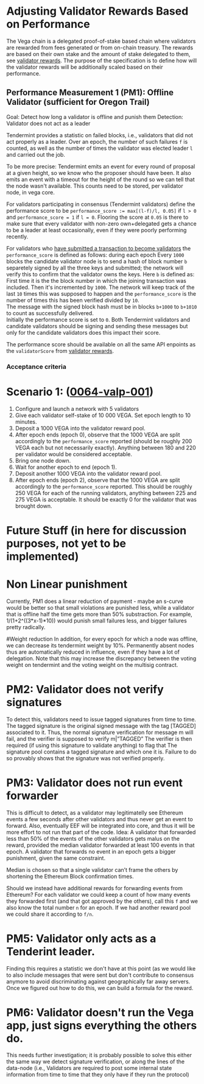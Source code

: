 # Adjusting Validator Rewards Based on Performance

The Vega chain is a delegated proof-of-stake based chain where validators are rewarded from fees generated or from on-chain treasury. 
The rewards are based on their own stake and the amount of stake delegated to them, 
see [validator rewards](./0061-REWP-simple_pos_rewards_sweetwater.md).
The purpose of the specification is to define how will the validator rewards will be additionally scaled based on their performance. 

## Performance Measurement 1 (PM1): Offline Validator (sufficient for Oregon Trail)
Goal: Detect how long a validator is offline and punish them 
Detection: Validator does not act as a leader

Tendermint provides a statistic on failed blocks, i.e., validators that did not act properly as a leader.
Over an epoch, the number of such failures `f` is counted, as well as the number of times the validator 
was elected leader `l` and carried out the job.

To be more precise: Tendermint emits an event for every round of proposal at a given height, so we know who the proposer should have been. It also emits an event with a timeout for the height of the round so we can tell that the node wasn't available. 
This counts need to be stored, per validator node, in vega core. 

For validators participating in consensus (Tendermint validators) define the performance score to be `performance_score := max[(l-f)/l, 0.05]` if `l > 0` and `performance_score = 1` if `l = 0`. 
Flooring the score at `0.05` is there to make sure that every validator with non-zero own+delegated gets a chance to be a leader at least occasionally, even if they were poorly performing recently. 

For validators who [have submitted a transaction to become validators](./0068-VCBS-validators-chosen-by-stake.md) the `performance_score` is defined as follows: during each epoch
Every `1000` blocks the candidate validator node is to send a hash of block number `b` separetely signed by all the three keys and submitted; the network will verify this to confirm that the validator owns the keys. 
Here `b` is defined as:
First time it is the the block number in which the joining transaction was included. Then it's incremented by `1000`. 
The network will keep track of the last `10` times this was supposed to happen and the `performance_score` is the number of times this has been verified divided by `10`.  
The message with the signed block hash must be in blocks `b+1000` to `b+1010` to count as successfully delivered.  
Initially the performance score is set to `0`.
Both Tendermint validators and candidate validators should be signing and sending these messages but only for the candidate validators does this impact their score.


The performance score should be available on all the same API enpoints as the `validatorScore` from [validator rewards](./0061-REWP-simple_pos_rewards_sweetwater.md).

### Acceptance criteria 

# Scenario 1: (<a name="0064-valp-001" href="#0064-valp-001">0064-valp-001</a>)
1. Configure and launch a network with 5 validators
1. Give each validator self-stake of 10 000 VEGA. Set epoch length to 10 minutes.
1. Deposit a 1000 VEGA into the validator reward pool.
1. After epoch ends (epoch 0), observe that the 1000 VEGA are split accordingly to the `performance_score` reported (should be roughly 200 VEGA each but not necessarily exactly). Anything between 180 and 220 per validator would be considered acceptable. 
1. Bring one node down.
1. Wait for another epoch to end (epoch 1).
1. Deposit another 1000 VEGA into the validator reward pool.
1. After epoch ends (epoch 2), observe that the 1000 VEGA are split accordingly to the `performance_score` reported. This should be roughly 250 VEGA for each of the running validators, anything between 225 and 275 VEGA is acceptable. It should be exactly 0 for the validator that was brought down.




































# Future Stuff (in here for discussion purposes, not yet to be implemented)

# Non Linear punishment
Currently, PM1 does a linear reduction of payment - maybe an s-curve would be better so that small violations are punished less, 
while a validator that is offline half the time gets more than 50% substraction. For example, 1/(1+2^((3*x-1)*10)) would punish
small failures less, and bigger failures pretty radically.

#Weight reduction
In addition, for every epoch for which a node was offline, we can decrease its tendermint weight by 10%. Permanently absent nodes thus are
automatically reduced in influence, even if they have a lot of delegation. Note that this may increase the discrepancy between the voting weight on 
tendermint and the voting weight on the multisig contract.

# PM2: Validator does not verify signatures
To detect this, validators need to issue tagged signatures from time to time.
     The tagged signature is the original signed message with the tag [TAGGED] associated to it.
     Thus, the normal signature verification for message m will fail, and the verifier is supposed
     to verify m|”TAGGED”
     The verifier is then required  (if using this signature to validate anything) to flag that
      The signature pool contains a tagged signature and which one it is.
      Failure to do so provably shows that the signature was not verified properly.
      
 # PM3: Validator does not run event forwarder
 This is difficult to detect, as a validator may legitimatelly see Ethereum events a few seconds after other validators
 and thus never get an event to forward. Also, eventually EEF will be integrated into core, and thus it will be more
 effort to not run that part of the code.
Idea: A validator that forwarded less than 50% of the events of the other validators
   gets malus on the reward, provided the median validator forwarded at least 100 events
   in that epoch.
A validator that forwards no event in an epoch gets a bigger punishment, given the same constraint.

Median is chosen so that a single validator can’t frame the others by shortening the Ethereum
Block confirmation times.

Should we instead have additional rewards for forwarding events from Ethereum? For each validator we could keep a count of how many events they forwarded first (and that got approved by the others), call this `f` and we also know the total number `n` for an epoch. 
If we had another reward pool we could share it according to `f/n`. 


# PM5: Validator only acts as a Tenderint leader.
Finding this requires a statistic we don't have at this point (as we would like to also include messages that were sent but don't contribute to consensus anymore to avoid discriminating against geographically far away servers. Once we figured out how to do
this, we can build a formula for the reward. 

# PM6: Validator doesn't run the Vega app, just signs everything the others do.
This needs further investigation; it is probably possible to solve this either the
same way we detect signature verification, or along the lines of the data-node 
(i.e., Validators are required to post some internal state information from time to
time that they only have if they run the protocol)

